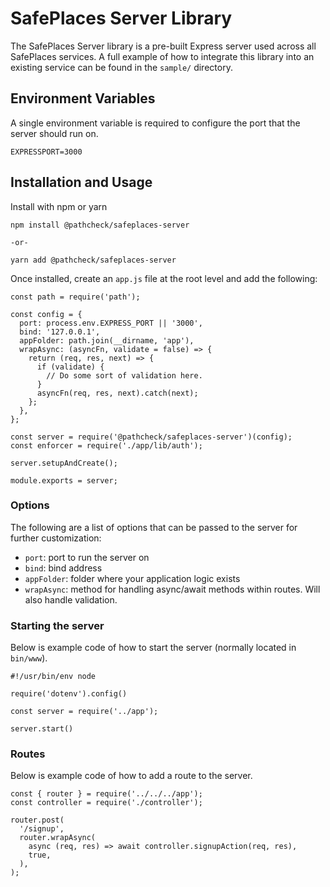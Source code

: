 # SafePlaces Server Library

The SafePlaces Server library is a pre-built Express server used across all SafePlaces services. A full example of how to integrate this library into an existing service can be found in the `sample/` directory.

## Environment Variables

A single environment variable is required to configure the port that the server should run on.

```
EXPRESSPORT=3000
```

## Installation and Usage

Install with npm or yarn

```
npm install @pathcheck/safeplaces-server

-or-

yarn add @pathcheck/safeplaces-server
```

Once installed, create an `app.js` file at the root level and add the following:

```
const path = require('path');

const config = {
  port: process.env.EXPRESS_PORT || '3000',
  bind: '127.0.0.1',
  appFolder: path.join(__dirname, 'app'),
  wrapAsync: (asyncFn, validate = false) => {
    return (req, res, next) => {
      if (validate) {
        // Do some sort of validation here.
      }
      asyncFn(req, res, next).catch(next);
    };
  },
};

const server = require('@pathcheck/safeplaces-server')(config);
const enforcer = require('./app/lib/auth');

server.setupAndCreate();

module.exports = server;

```

### Options

The following are a list of options that can be passed to the server for further customization:

- `port`: port to run the server on
- `bind`: bind address
- `appFolder`: folder where your application logic exists
- `wrapAsync`: method for handling async/await methods within routes.  Will also handle validation.

### Starting the server

Below is example code of how to start the server (normally located in `bin/www`).

```
#!/usr/bin/env node

require('dotenv').config()

const server = require('../app');

server.start()
```

### Routes

Below is example code of how to add a route to the server.

```
const { router } = require('../../../app');
const controller = require('./controller');

router.post(
  '/signup',
  router.wrapAsync(
    async (req, res) => await controller.signupAction(req, res),
    true,
  ),
);
```
